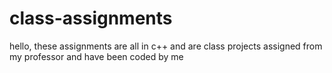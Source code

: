 # class-assignments
hello, these assignments are all in c++ and are class projects assigned from my professor and have been coded by me
